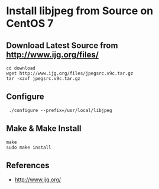 # Install libjpeg from Source on CentOS 7

## Download Latest Source from <http://www.ijg.org/files/>

    cd download
    wget http://www.ijg.org/files/jpegsrc.v9c.tar.gz
    tar -xzvf jpegsrc.v9c.tar.gz

## Configure

     ./configure --prefix=/usr/local/libjpeg

## Make & Make Install

    make
    sudo make install

## References
* <http://www.ijg.org/>
